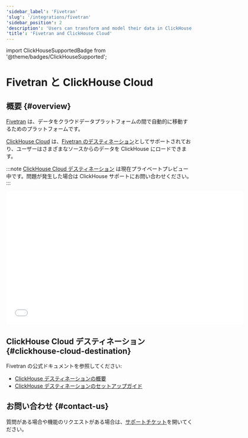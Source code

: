 ```yaml
---
'sidebar_label': 'Fivetran'
'slug': '/integrations/fivetran'
'sidebar_position': 2
'description': 'Users can transform and model their data in ClickHouse using dbt'
'title': 'Fivetran and ClickHouse Cloud'
---
```


import ClickHouseSupportedBadge from '@theme/badges/ClickHouseSupported';


# Fivetran と ClickHouse Cloud

<ClickHouseSupportedBadge/>

## 概要 {#overview}

[Fivetran](https://www.fivetran.com) は、データをクラウドデータプラットフォームの間で自動的に移動するためのプラットフォームです。

[ClickHouse Cloud](https://clickhouse.com/cloud) は、[Fivetran のデスティネーション](https://fivetran.com/docs/destinations/clickhouse)としてサポートされており、ユーザーはさまざまなソースからのデータを ClickHouse にロードできます。

:::note
[ClickHouse Cloud デスティネーション](https://fivetran.com/docs/destinations/clickhouse) は現在プライベートプレビュー中です。問題が発生した場合は ClickHouse サポートにお問い合わせください。
:::

<div class='vimeo-container'>
  <iframe src="//www.youtube.com/embed/sWe5JHW3lAs"
    width="640"
    height="360"
    frameborder="0"
    allow="autoplay;
    fullscreen;
    picture-in-picture"
    allowfullscreen>
  </iframe>
</div>

## ClickHouse Cloud デスティネーション {#clickhouse-cloud-destination}

Fivetran の公式ドキュメントを参照してください:

- [ClickHouse デスティネーションの概要](https://fivetran.com/docs/destinations/clickhouse)
- [ClickHouse デスティネーションのセットアップガイド](https://fivetran.com/docs/destinations/clickhouse/setup-guide)

## お問い合わせ {#contact-us}

質問がある場合や機能のリクエストがある場合は、[サポートチケット](/about-us/support)を開いてください。
